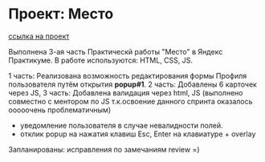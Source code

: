 # Проект: Место
[ссылка на проект](https://jonsgit8.github.io/mesto/ "Мой проект!")  

Выполнена 3-ая часть Практическй работы "Место" в Яндекс Практикуме.
В работе используются: HTML, CSS, JS.

1 часть: Реализована возможность редактирования формы Профиля пользователя путём открытия **popup#1**.
2 часть: Добавлены 6 карточек через JS,
3 часть: Добавлена валидация через html, JS (выполнено совместно с ментором по JS т.к.освоение данного спринта оказалось ооооочень проблематичным)
+ уведомление пользователя в случае невалидности полей.
+ отклик popup на нажатия клавиш Esc, Enter на клавиатуре + overlay

Запланированы:
исправления по замечаниям review =)
